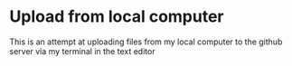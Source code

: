 # Upload from local computer

This is an attempt at uploading files from my local computer to the github
server via my terminal in the text editor
